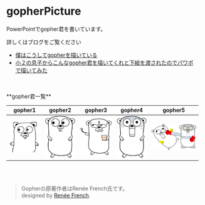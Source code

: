 # gopherPicture
PowerPointでgopher君を書いています。

詳しくはブログをご覧ください

- [僕はこうしてgopherを描いている](http://pineplanter.moo.jp/non-it-salaryman/2017/03/07/my-gopher/)  
- [小２の息子からこんなgopher君を描いてくれと下絵を渡されたのでパワポで描いてみた](http://pineplanter.moo.jp/non-it-salaryman/2017/07/12/my-gopher2/)

 
<br />
<br />
**gopher君一覧**

|gopher1|gopher2|gopher3|gopher4|gopher5|
|:--:|:--:|:--:|:--:|:--:|
|![gopher1](gopher1.png)|![gopher2](gopher2.png)|![gopher3](gopher3.png)|![gopher4](gopher4.png)|![gopher5](gopher5.png)|

<br />
<br />

> Gopherの原著作者はRenée French氏です。  
> designed by [Renée French](http://reneefrench.blogspot.jp/).
